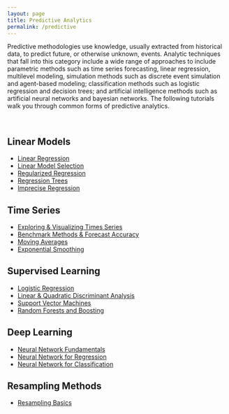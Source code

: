 ```yaml
---
layout: page
title: Predictive Analytics
permalink: /predictive
---
```


Predictive methodologies use knowledge, usually extracted from historical data, to predict future, or otherwise unknown, events. Analytic techniques that fall into this category include a wide range of approaches to include parametric methods such as time series forecasting, linear regression, multilevel modeling, simulation methods such as discrete event simulation and agent-based modeling; classification methods such as logistic regression and decision trees; and artificial intelligence methods such as artificial neural networks and bayesian networks. The following tutorials walk you through common forms of predictive analytics.

<br>

## Linear Models
- [Linear Regression](linear_regression)
- [Linear Model Selection](model_selection)
- [Regularized Regression](regularized_regression)
- [Regression Trees](regression_trees)
- [Imprecise Regression](imprecise_regression)

## Time Series
- [Exploring & Visualizing Times Series](ts_exploration)
- [Benchmark Methods & Forecast Accuracy](ts_benchmarking)
- [Moving Averages](ts_moving_averages)
- [Exponential Smoothing](ts_exp_smoothing)

## Supervised Learning
- [Logistic Regression](logistic_regression)
- [Linear & Quadratic Discriminant Analysis](discriminant_analysis)
- [Support Vector Machines](svm)
- [Random Forests and Boosting](tree_based_methods)

## Deep Learning
- [Neural Network Fundamentals](ann_fundamentals)
- [Neural Network for Regression](ann_regression)
- [Neural Network for Classification](ann_classification)

## Resampling Methods
- [Resampling Basics](resampling_methods)
